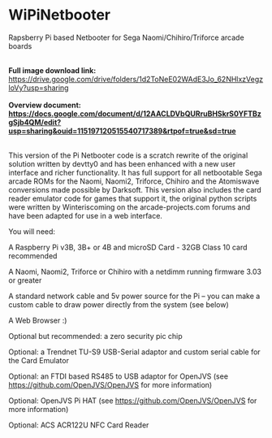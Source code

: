 # WiPiNetbooter
Rapsberry Pi based Netbooter for Sega Naomi/Chihiro/Triforce arcade boards

<br><b>Full image download link:</b> https://drive.google.com/drive/folders/1d2ToNeE02WAdE3Jo_62NHlxzVegzloVy?usp=sharing<br><br>
<b>Overview document: https://docs.google.com/document/d/12AACLDVbQURruBHSkrS0YFTBzgSjb4QM/edit?usp=sharing&ouid=115197120515540717389&rtpof=true&sd=true</b><br><br>
<p>This version of the Pi Netbooter code is a scratch rewrite of the original solution written by devtty0 and has been enhanced with a new user interface and richer functionality. It has full support for all netbootable Sega arcade ROMs for the Naomi, Naomi2, Triforce, Chihiro and the Atomiswave conversions made possible by Darksoft. This version also includes the card reader emulator code for games that support it, the original python scripts were written by Winteriscoming on the arcade-projects.com forums and have been adapted for use in a web interface.</p>
<p>You will need:</p>
<p>A Raspberry Pi v3B, 3B+ or 4B and microSD Card - 32GB Class 10 card recommended</p>
<p>A Naomi, Naomi2, Triforce or Chihiro with a netdimm running firmware 3.03 or greater</p>
<p>A standard network cable and 5v power source for the Pi &ndash; you can make a custom cable to draw power directly from the system (see below)</p>
<p>A Web Browser :)</p>
<p>Optional but recommended: a zero security pic chip</p>
<p>Optional: a Trendnet TU-S9 USB-Serial adaptor and custom serial cable for the Card Emulator</p>
<p>Optional: an FTDI based RS485 to USB adaptor for OpenJVS (see <a href="https://github.com/OpenJVS/OpenJVS">https://github.com/OpenJVS/OpenJVS</a> for more information)</p>
<p>Optional: OpenJVS Pi HAT (see <a href="https://github.com/OpenJVS/OpenJVS">https://github.com/OpenJVS/OpenJVS</a> for more information)</p>
<p>Optional: ACS ACR122U NFC Card Reader</p>
